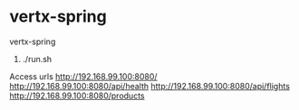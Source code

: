 # vertx-spring
vertx-spring

1. ./run.sh

Access urls
http://192.168.99.100:8080/
http://192.168.99.100:8080/api/health
http://192.168.99.100:8080/api/flights
http://192.168.99.100:8080/products
